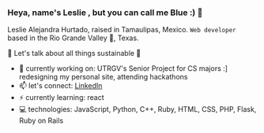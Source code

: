 ### Heya, name's Leslie , but you can call me Blue :) 👋

Leslie Alejandra Hurtado, raised in Tamaulipas, Mexico. ```Web developer``` based in the Rio Grande Valley 🌴, Texas.

💬 Let's talk about all things sustainable 🌿


- 🔭 currently working on: UTRGV's Senior Project for CS majors :] redesigning my personal site, attending hackathons
- 📫 let's connect: [LinkedIn](https://www.linkedin.com/in/lesliehurtado1103)
- ⚡ currently learning: react
- 💻 technologies: JavaScript, Python, C++, Ruby, HTML, CSS, PHP, Flask, Ruby on Rails
